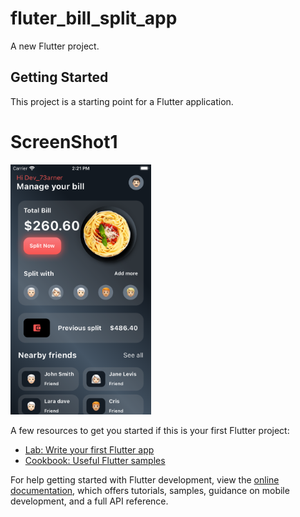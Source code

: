 # fluter_bill_split_app

A new Flutter project.

## Getting Started

This project is a starting point for a Flutter application.



# ScreenShot1

<img src="https://github.com/Mirzaazmath/flutter_split_bill_app/blob/main/assets/output/Screenshot1.png" height="400">

A few resources to get you started if this is your first Flutter project:

- [Lab: Write your first Flutter app](https://docs.flutter.dev/get-started/codelab)
- [Cookbook: Useful Flutter samples](https://docs.flutter.dev/cookbook)

For help getting started with Flutter development, view the
[online documentation](https://docs.flutter.dev/), which offers tutorials,
samples, guidance on mobile development, and a full API reference.
